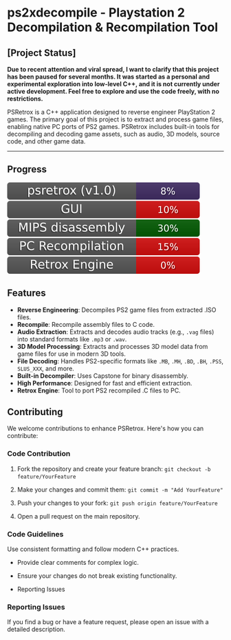 # ps2xdecompile - Playstation 2 Decompilation & Recompilation Tool

## [Project Status]
**Due to recent attention and viral spread, I want to clarify that this project has been paused for several months. It was started as a personal and experimental exploration into low-level C++, and it is not currently under active development.
Feel free to explore and use the code freely, with no restrictions.**

PSRetrox is a C++ application designed to reverse engineer PlayStation 2 games. The primary goal of this project is to extract and process game files, enabling native PC ports of PS2 games. PSRetrox includes built-in tools for decompiling and decoding game assets, such as audio, 3D models, source code, and other game data.

---

## **Progress**

<img src="./progress/psretrox_progressbar.svg">

<img src="./progress/gui_progressbar.svg">

<img src="./progress/mips_progressbar.svg">

<img src="./progress/recompilation_progressbar.svg">

<img src="./progress/retroxengine_progressbar.svg">

## **Features**
- **Reverse Engineering**: Decompiles PS2 game files from extracted .ISO files.
- **Recompile**: Recompile assembly files to C code.
- **Audio Extraction**: Extracts and decodes audio tracks (e.g., `.vag` files) into standard formats like `.mp3` or `.wav`.
- **3D Model Processing**: Extracts and processes 3D model data from game files for use in modern 3D tools.
- **File Decoding**: Handles PS2-specific formats like `.MB`, `.MH`, `.BD`, `.BH`, `.PSS`, `SLUS_XXX`, and more.
- **Built-in Decompiler**: Uses Capstone for binary disassembly.
- **High Performance**: Designed for fast and efficient extraction.
- **Retrox Engine**: Tool to port PS2 recompiled .C files to PC.

## **Contributing**
We welcome contributions to enhance PSRetrox. Here's how you can contribute:

### Code Contribution

1. Fork the repository and create your feature branch:
`git checkout -b feature/YourFeature`

2. Make your changes and commit them:
`git commit -m "Add YourFeature"`

3. Push your changes to your fork:
`git push origin feature/YourFeature`

4. Open a pull request on the main repository.

### **Code Guidelines**
Use consistent formatting and follow modern C++ practices.

- Provide clear comments for complex logic.

- Ensure your changes do not break existing functionality.

- Reporting Issues

### **Reporting Issues**

If you find a bug or have a feature request, please open an issue with a detailed description.
